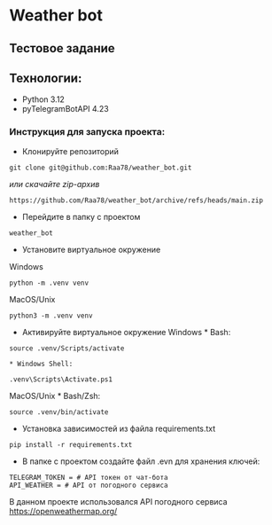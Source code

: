 # Weather bot

## Тестовое задание

## Технологии:
* Python 3.12
* pyTelegramBotAPI 4.23


### Инструкция для запуска проекта:
- Клонируйте репозиторий
```
git clone git@github.com:Raa78/weather_bot.git
```
_или скачайте zip-архив_
```
https://github.com/Raa78/weather_bot/archive/refs/heads/main.zip
```

- Перейдите в папку с проектом
```
weather_bot
```
- Установите виртуальное окружение

Windows
```
python -m .venv venv
```

MacOS/Unix
```
python3 -m .venv venv
```
- Активируйте виртуальное окружение
  Windows \* Bash:

```
source .venv/Scripts/activate
```

    * Windows Shell:

```
.venv\Scripts\Activate.ps1
```

MacOS/Unix \* Bash/Zsh:

```
source .venv/bin/activate
```

- Установка зависимостей из файла requirements.txt
```
pip install -r requirements.txt
```

- В папке с проектом создайте файл .evn для хранения ключей:
```
TELEGRAM_TOKEN = # API токен от чат-бота
API_WEATHER = # API от погодного сервиса
```
В данном проекте использовался API погодного сервиса https://openweathermap.org/
